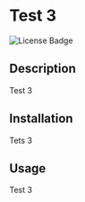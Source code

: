 
# Test 3
![License Badge](https://img.shields.io/badge/license-MIT-green)

## Description
Test 3

## Installation
Tets 3

## Usage
Test 3
